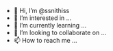 - 👋 Hi, I’m @ssnithiss
- 👀 I’m interested in ...
- 🌱 I’m currently learning ...
- 💞️ I’m looking to collaborate on ...
- 📫 How to reach me ...

<!---
ssnithiss/ssnithiss is a ✨ special ✨ repository because its `README.md` (this file) appears on your GitHub profile.
You can click the Preview link to take a look at your changes.
--->
